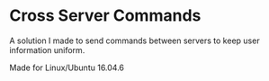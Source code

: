 # Cross Server Commands
A solution I made to send commands between servers to keep user information uniform.

Made for Linux/Ubuntu 16.04.6
